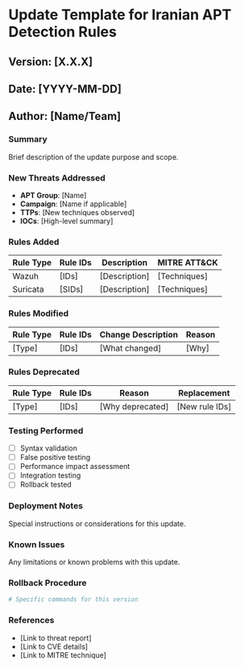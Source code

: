 # Update Template for Iranian APT Detection Rules

## Version: [X.X.X]
## Date: [YYYY-MM-DD]
## Author: [Name/Team]

### Summary
Brief description of the update purpose and scope.

### New Threats Addressed
- **APT Group**: [Name]
- **Campaign**: [Name if applicable]
- **TTPs**: [New techniques observed]
- **IOCs**: [High-level summary]

### Rules Added
| Rule Type | Rule IDs | Description | MITRE ATT&CK |
|-----------|----------|-------------|--------------|
| Wazuh | [IDs] | [Description] | [Techniques] |
| Suricata | [SIDs] | [Description] | [Techniques] |

### Rules Modified
| Rule Type | Rule IDs | Change Description | Reason |
|-----------|----------|-------------------|---------|
| [Type] | [IDs] | [What changed] | [Why] |

### Rules Deprecated
| Rule Type | Rule IDs | Reason | Replacement |
|-----------|----------|---------|-------------|
| [Type] | [IDs] | [Why deprecated] | [New rule IDs] |

### Testing Performed
- [ ] Syntax validation
- [ ] False positive testing
- [ ] Performance impact assessment
- [ ] Integration testing
- [ ] Rollback tested

### Deployment Notes
Special instructions or considerations for this update.

### Known Issues
Any limitations or known problems with this update.

### Rollback Procedure
```bash
# Specific commands for this version
```

### References
- [Link to threat report]
- [Link to CVE details]
- [Link to MITRE technique]
